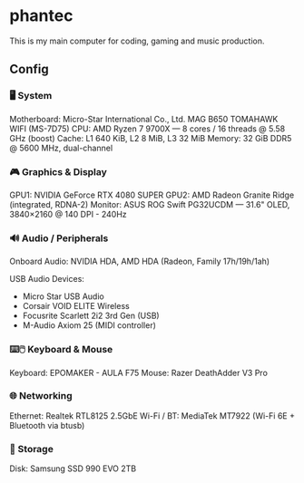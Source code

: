 # phantec

This is my main computer for coding, gaming and music production.

## Config

### 🖥️ System

Motherboard: Micro-Star International Co., Ltd. MAG B650 TOMAHAWK WIFI (MS-7D75)
CPU: AMD Ryzen 7 9700X — 8 cores / 16 threads @ 5.58 GHz (boost)
Cache: L1 640 KiB, L2 8 MiB, L3 32 MiB
Memory: 32 GiB DDR5 @ 5600 MHz, dual-channel

### 🎮 Graphics & Display

GPU1: NVIDIA GeForce RTX 4080 SUPER
GPU2: AMD Radeon Granite Ridge (integrated, RDNA-2)
Monitor: ASUS ROG Swift PG32UCDM — 31.6" OLED, 3840×2160 @ 140 DPI - 240Hz

### 🔊 Audio / Peripherals

Onboard Audio: NVIDIA HDA, AMD HDA (Radeon, Family 17h/19h/1ah)

USB Audio Devices:
* Micro Star USB Audio
* Corsair VOID ELITE Wireless
* Focusrite Scarlett 2i2 3rd Gen (USB)
* M-Audio Axiom 25 (MIDI controller)

### ⌨️🖱️ Keyboard & Mouse

Keyboard: EPOMAKER - AULA F75 
Mouse: Razer DeathAdder V3 Pro  

### 🌐 Networking

Ethernet: Realtek RTL8125 2.5GbE
Wi-Fi / BT: MediaTek MT7922 (Wi-Fi 6E + Bluetooth via btusb)


### 💾 Storage

Disk: Samsung SSD 990 EVO 2TB
